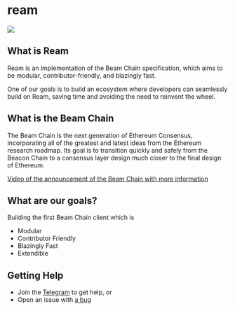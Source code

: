 # ream
<a href="https://t.me/+W2DhmhvoEJM1NDVh">
    <img src="https://img.shields.io/badge/Telegram-2CA5E0?style=for-the-badge&logo=telegram&logoColor=white">
</a>

## What is Ream

Ream is an implementation of the Beam Chain specification, which aims to be modular, contributor-friendly, and blazingly fast.

One of our goals is to build an ecosystem where developers can seamlessly build on Ream, saving time and avoiding the need to reinvent the wheel.

## What is the Beam Chain

The Beam Chain is the next generation of Ethereum Consensus, incorporating all of the greatest and latest ideas from the Ethereum research roadmap. Its goal is to transition quickly and safely from the Beacon Chain to a consensus layer design much closer to the final design of Ethereum.

[Video of the announcement of the Beam Chain with more information](https://youtu.be/rGE_RDumZGg?t=7195)

## What are our goals?

Building the first Beam Chain client which is 
- Modular
- Contributor Friendly
- Blazingly Fast
- Extendible

## Getting Help

- Join the [Telegram](https://t.me/+W2DhmhvoEJM1NDVh) to get help, or
- Open an issue with [a bug](https://github.com/ReamLabs/ream/issues/new)

